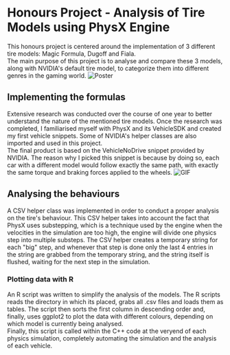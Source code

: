 # Honours Project - Analysis of Tire Models using PhysX Engine
This honours project is centered around the implementation of 3 different tire models: Magic Formula, Dugoff and Fiala.\
The main purpose of this project is to analyse and compare these 3 models, along with NVIDIA's default tire model, to categorize them into different genres in the gaming world.
![Poster](https://github.com/Kos-hub/HonoursProjectTireSimulation/blob/main/DissertationPoster_page-0001.jpg)
## Implementing the formulas
Extensive research was conducted over the course of one year to better understand the nature of the mentioned tire models.
Once the research was completed, I familiarised myself with PhysX and its VehicleSDK and created my first vehicle snippets. Some of NVIDIA's helper classes are also imported and used in this project. \
The final product is based on the VehicleNoDrive snippet provided by NVIDIA. The reason why I picked this snippet is because by doing so, each car with a different model would follow exactly the same path,
with exactly the same torque and braking forces applied to the wheels.
![GIF](https://github.com/Kos-hub/HonoursProjectTireSimulation/blob/main/VehicleSim.gif)
## Analysing the behaviours
A CSV helper class was implemented in order to conduct a proper analysis on the tire's behaviour. This CSV helper takes into account the fact that PhysX uses substepping, which is a technique used by the engine
when the velocities in the simulation are too high, the engine will divide one physics step into multiple substeps. The CSV helper creates a temporary string for each "big" step, and whenever that step is done
only the last 4 entries in the string are grabbed from the temporary string, and the string itself is flushed, waiting for the next step in the simulation.

### Plotting data with R
An R script was written to simplify the analysis of the models. The R scripts reads the directory in which its placed, grabs all .csv files and loads them as tables. The script then sorts the first column
in descending order and, finally, uses ggplot2 to plot the data with different colours, depending on which model is currently being analysed. \
Finally, this script is called within the C++ code at the veryend of each physics simulation, completely automating the simulation and the analysis of each vehicle.
